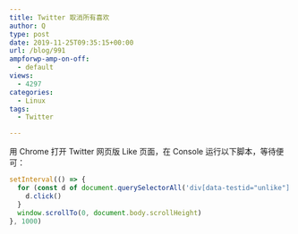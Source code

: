 ```yaml
---
title: Twitter 取消所有喜欢
author: Q
type: post
date: 2019-11-25T09:35:15+00:00
url: /blog/991
ampforwp-amp-on-off:
  - default
views:
  - 4297
categories:
  - Linux
tags:
  - Twitter

---
```

用 Chrome 打开 Twitter 网页版 Like 页面，在 Console 运行以下脚本，等待便可：

```javascript
setInterval(() => {
  for (const d of document.querySelectorAll('div[data-testid="unlike"]')) {
    d.click()
  }
  window.scrollTo(0, document.body.scrollHeight)
}, 1000)
```